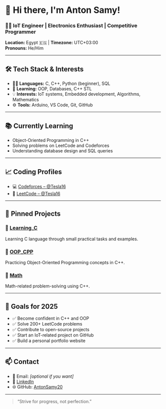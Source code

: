 # 👋 Hi there, I'm Anton Samy!

### 🧑‍💻 IoT Engineer | Electronics Enthusiast | Competitive Programmer  
**Location:** Egypt 🇪🇬 | **Timezone:** UTC+03:00  
**Pronouns:** He/Him

---

## 🛠️ Tech Stack & Interests

- 👨‍💻 **Languages:** C, C++, Python (beginner), SQL  
- 🔁 **Learning:** OOP, Databases, C++ STL  
- 💡 **Interests:** IoT systems, Embedded development, Algorithms, Mathematics  
- ⚙️ **Tools:** Arduino, VS Code, Git, GitHub

---

## 📚 Currently Learning

- Object-Oriented Programming in C++  
- Solving problems on LeetCode and Codeforces  
- Understanding database design and SQL queries

---

## 📈 Coding Profiles

- 💻 [Codeforces – @Tesla16](https://codeforces.com/profile/Tesla16)  
- 🧩 [LeetCode – @Tesla16](https://leetcode.com/u/Tesla16/)

---

## 📂 Pinned Projects

### 🔸 [Learning_C](https://github.com/AntonSamy20/Learning_C)  
Learning C language through small practical tasks and examples.  

### 🔸 [OOP_CPP](https://github.com/AntonSamy20/OOP_CPP)  
Practicing Object-Oriented Programming concepts in C++.  

### 🔸 [Math](https://github.com/AntonSamy20/Math)  
Math-related problem-solving using C++.

---

## 🚀 Goals for 2025

- ✅ Become confident in C++ and OOP  
- ✅ Solve 200+ LeetCode problems  
- ✅ Contribute to open-source projects  
- ✅ Start an IoT-related project on GitHub  
- ✅ Build a personal portfolio website

---

## 📫 Contact

- 📧 Email: *[optional if you want]*  
- 🔗 [LinkedIn](https://linkedin.com/in/antonsamy20)  
- 🌐 GitHub: [AntonSamy20](https://github.com/AntonSamy20)

---

> “Strive for progress, not perfection.”
